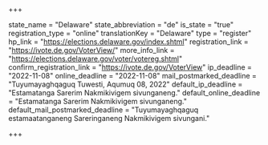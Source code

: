 +++

state_name = "Delaware"
state_abbreviation = "de"
is_state = "true"
registration_type = "online"
translationKey = "Delaware"
type = "register"
hp_link = "https://elections.delaware.gov/index.shtml"
registration_link = "https://ivote.de.gov/VoterView/"
more_info_link = "https://elections.delaware.gov/voter/votereg.shtml"
confirm_registration_link = "https://ivote.de.gov/VoterView"
ip_deadline = "2022-11-08"
online_deadline = "2022-11-08"
mail_postmarked_deadline = "Tuyumayaghqaguq Tuwesti, Aqumuq 08, 2022"
default_ip_deadline = "Estamatanga Sarerim Nakmikivigem sivunganeng."
default_online_deadline = "Estamatanga Sarerim Nakmikivigem sivunganeng."
default_mail_postmarked_deadline = "Tuyumayaghqaguq estamaatanganeng Sareringaneng Nakmikivigem sivungani."

+++